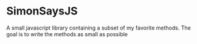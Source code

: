 # SimonSaysJS
A small javascript library containing a subset of my favorite methods. The goal is to write the methods as small as possible 
